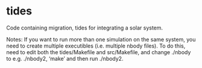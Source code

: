 tides
=====

Code containing migration, tides for integrating a solar system.

Notes: If you want to run more than one simulation on the same system, you need to create multiple executibles (i.e. multiple nbody files). To do this, need to edit both the tides/Makefile and src/Makefile, and change ./nbody to e.g. ./nbody2, ‘make’ and then run ./nbody2. 

